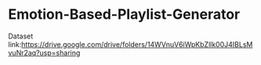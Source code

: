 # Emotion-Based-Playlist-Generator
Dataset link:https://drive.google.com/drive/folders/14WVnuV6iWpKbZllk00J4IBLsMvuNr2aq?usp=sharing
